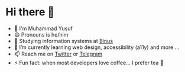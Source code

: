# Hi there 👋

- 🤝 I'm Muhammad Yusuf
- 😄 Pronouns is he/him
- 🏫 Studying information systems at [Binus](https://onlinelearning.binus.ac.id)
- 🌱 I’m currently learning web design, accessibility (a11y) and more ...
- 📫 Reach me on [Twitter](https://twitter.com/iamyuu027) or [Telegram](https://telegram.me/iamyuu027)
- ⚡️ Fun fact: when most developers love coffee... I prefer tea 🍵
